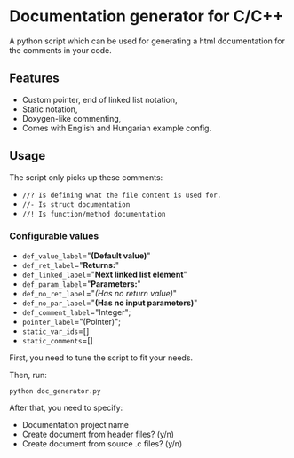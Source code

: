# Documentation generator for C/C++

A python script which can be used for generating a html documentation for the comments in your code.

## Features

- Custom pointer, end of linked list notation,
- Static notation,
- Doxygen-like commenting,
- Comes with English and Hungarian example config.

## Usage

The script only picks up these comments:
- `//? Is defining what the file content is used for.`
- `//- Is struct documentation`
- `//! Is function/method documentation`

### Configurable values

- `def_value_label`="<b>(Default value)</b>"
- `def_ret_label`="<b>Returns:</b>"
- `def_linked_label`="<b>Next linked list element</b>"
- `def_param_label`="<b>Parameters:</b>"
- `def_no_ret_label`="<i>(Has no return value)</i>"
- `def_no_par_label`="<b>(Has no input parameters)</b>"
- `def_comment_label`="Integer";
- `pointer_label`="(Pointer)";
- `static_var_ids`=[]
- `static_comments`=[]

First, you need to tune the script to fit your needs.

Then, run:

`python doc_generator.py`

After that, you need to specify:

- Documentation project name
- Create document from header files? (y/n)
- Create document from source .c files? (y/n)